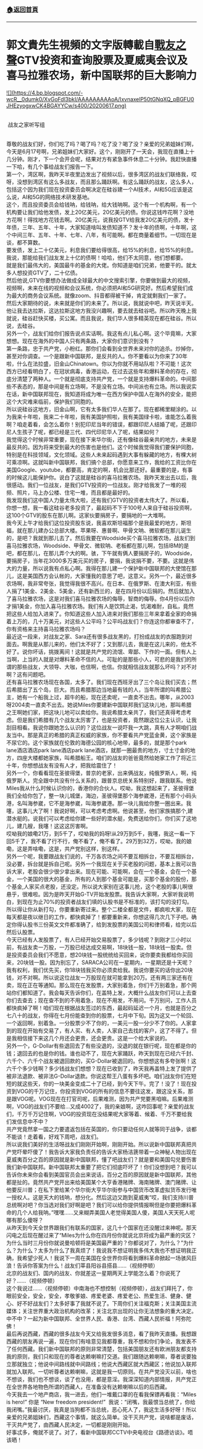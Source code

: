 ###  [:house:返回首頁](https://github.com/ourhimalayas/txt)
---

# 郭文貴先生視頻的文字版轉載自[戰友之聲](http://littleantvoice.blogspot.com)**GTV投资和查询股票及夏威夷会议及喜马拉雅农场，新中国联邦的巨大影响力**

[!\[\](https://4.bp.blogspot.com/-wcR__0dumk0/XvGoFdl3bkI/AAAAAAAAAoA/IxvnaxelP50tGNqXQ_pBGFU0JHEzyogxwCK4BGAYYCw/s400/20200617.png)](http://4.bp.blogspot.com/-wcR__0dumk0/XvGoFdl3bkI/AAAAAAAAAoA/IxvnaxelP50tGNqXQ_pBGFU0JHEzyogxwCK4BGAYYCw/s1600/20200617.png)

<br> 战友之家听写组

<br>尊敬的战友们好，你们吃了吗？喝了吗？吃了没？喝了没？亲爱的兄弟姐妹们啊，今天是6月17号啊，兄弟姐妹们大家好。这个，刚刚开了一天会，我现在直播上十几分钟。刚才，下一个会开会呢，结果对方有紧急事件休息二十分钟。我赶快直播一下哈，有几个事给战友们报告一下。
<br>第一个，湾区啊，我昨天半夜里边发出了视频以后，很多湾区的战友们联络我，哎呀，没想到湾区有这么多战友，而且那么踊跃啊。有这么踊跃的战友，这么多人，包括这个因为我们现在投资委员会啊决定在硅谷建一个AI技术，AI和5G应该是这么说，AI和5G的网络技术研发基地。
<br>这个，而且投资委员会给钱呐，给钱呐，给大钱呐啊。这个有一个机构啊，有一个机构要让我们给他发债，发上20亿美元，20亿美元的债。你说这钱咋花啊？没地方花啊！得找地方花钱去啊。20亿美元，说我投GTV给我发20亿美元的债，发十年债，三年、五年、十年，大家知道啥叫发债知道不？发十年的债啊，十年啊，这个中间三年、五年、十年、七年、八年，有可能啊。都在商量着细节。一切现在是谈，都不算数。
<br>要发债，发上二十亿美元，利息我们要给得很高，给15%的利息，给15%的利息。我说，那能给我们战友发上十亿的债啊！哈哈，他们不太同意，他们想都要。
<br>就是我们最伟大的，美国最牛的基金的大佬。你知道是咱们兄弟，他要干的。就太多人想投资GTV了，二十亿债。
<br>然后他说,GTV你要想办法做成全球最大的中文搜索引擎，你要做到最大的视频，视频啊，未来在线的视频和会议系统，你必须把AI和5G研究好。然后希望我们成为最大的商务会议系统。就像zoom、抖音都得被干掉，肯定就剩我们一家了。
<br>然后大家期待的说，未来就是你们的未来了。所以说，我就说中吧，昨天说半天。他让我去达拉斯，这达拉斯这地方我没兴趣啊，要去就去硅谷吧。所以昨天晚上我就说，硅谷赶快买楼，买公寓。而且我说，我们华人很多精英现在都在硅谷。所以说，去硅谷。
<br>另外一个，战友们给你们报告说点实话啊。我这有点儿私心啊。这个毕竟嘛，大家想想。现在在海外的中国人只有两条路，大家你们意识到没有？
<br>第一条路，忠于共产党，小粉红。那你们会看到全世界未来对你的追杀。炒掉你，甚至对你调查。一个是跟新中国联邦，是反共的人。你不要看以为你来了30年啦，什么在法拉盛，旧金山Chinatown。你以为你就不用站队啦？不可能！这次西方已经看明白了，在冠状病毒，香港运动，在过去这些年和爆料革命的存在，彻底分清楚了两种人。一个就是彻底支持共产党，一个就是支持爆料革命的。中间那些不表态的，那是中间是有立场啊，不是没有立场。中间派也有立场。所以我说实在话，新中国联邦现在，我知道将成为唯一在西方保护中国人在海外的安全，能把这个大灾难来临前，保护我们同胞的。
<br>所以说硅谷这地方，旧金山啊，它有太多我们华人在那了。现在都稀里糊涂的。以为我来十年啦，我来二十年啦，我有美国护照啦，我有美国绿卡啦，谁能怎么着我啊？咱走着看，会怎么着你！别犯印尼当年的错误，都跟印尼人结婚了呢，还跟印尼人生孩子了呢，都已经是三代、四代印尼华人了呢，结果如何？
<br>我觉得这个时候非常重要，现在接下来华尔街，还有像硅谷最亲共的地方，未来是最反共的。因为将来受到最大的伤害也是他们。这个时候我觉得我们要保护同胞，特别是在科技领域，文化领域。这些人未来起码遇到大事有躲藏的地方，有棵大树可乘凉啊。这就叫新中国联邦，我们搞个总部，你愿意来工作，我给的工资比你在美国Google、youtube，都要高，肯定的啊，机会比那还好。最重要的是，有事的时候这儿能保护你。说白了这就是硅谷的喜马拉雅农场。我昨天发出去以后，我很感动。我们一位战友，是我们GTV投资的一位战友。刚才给我发了一堆的视频、照片，马上办公楼、住宅一堆，而且都是最好的。
<br>我发现我们这中国人力量太伟大啦，还有我们GTV的投资者太伟大了。所以看，你想一想，我一看这硅谷老多投资了，最起码不下于100号人来自于硅谷投资啊，这100个GTV的股东在那儿啊。这家伙要捐房子，要捐地的一大堆啊。
<br>我今天上午才给我们这位投资股东说，我喜欢斯坦福那个是我最爱的地方，斯坦福，就在那儿建办公总部大楼。苹果呀、惠普啊、甲骨文呐、微软都在那儿诞生的，是吧？我就到那儿去了。然后我要在Woodside买个喜马拉雅农场，战友们到喜马拉雅农场，Woodside、甲骨文、微软呐、老板都在那儿啊，包括IBM的是吧，都在那儿，在那儿弄个大的啊。骇，下午就有俩人要捐房子的，Woodside，要捐房子，当年花3000多万美元买的房子，要捐，我说捐不要，不要。这就是伟大的力量，所以说我有点私心啊。我得在那儿建一个保护新中国联邦的大使馆在那儿，这是美国西方会认帐的，大家懂我的意思了吧，这意义。另外一个，最近很多农场啊，我非常夸张，我觉得我很不高兴。在日本、在俄罗斯、在澳大利亚，有些人捐了1美金、2美金、5美金，还有新西兰的，是在四月份以后捐的。然后就加入了喜马拉雅农场，这是对我们喜马拉雅农场的侮辱，智商的侮辱。你4月份以后你才捐1美金，你加入喜马拉雅农场。我们有人是饮鸩止渴，饥渴难耐，自私，竟然把这些人给加入进来了。你知道这些人加入进来对我们那些三年来拿着全家的命捐着上万的，几十万美元，对这些人公平吗？公平吗战友们？你连这你都审查不了，你有资格来主持喜马拉雅农场吗？
<br>最近这一段来，对战友之家、Sara还有很多战友黑的，打扮成战友的衣服跑到对面去。啊我是从那儿来的，他们太不好了；又到那儿去，我是在这儿来的，他太不好了。说你坏话，挑拨离间！这就是共产党的流氓、卑鄙、下作的一面。但有人上当啊，上当的人就是对爆料革命不信的人。可耻的是那些小人，可悲的是我们的所谓的那些战友，大领导、大咖，也信啊，也信。你就相信战友就那么坏吗？对不对啊？这有问题吧。
<br>还有喜马拉雅农场现在各国，太多了。我们现在西班牙出了三个岛让我们买去；然后希腊出了五个岛，巨大。而且希腊那边当地最有钱的人，当年所谓的叫希腊公主，她有一个船我上过，超牛的船，现在还卖呢，一直卖不出去。哪年，从2003呀2004卖一直卖不出去。她说Miles你要建新中国联邦我们这块儿地，那叫希腊之王啊她们家，把这块儿地可以卖给你。我说希腊太亲共了，我们还真得考虑考虑。但是我们希腊有几个战友太厉害了，也是投资者，竟然跟这位公主认识，让我刮目相看。我说你跟她怎么认识的？这位战友一说吓我一大跳，真有人才啊咱们战友当中。那是真正的希腊的真正权威的家族，你不要看共产党蓝金黄，这个家族是不尿它的。这个家族就在伦敦的海德公园的核心地带，最多的，就是那个park lane酒店酒店park lane酒店park lane酒店，就那一圈最贵的地方，寸土寸金的地方，四座大楼都她家族，叫希腊船王。咱们的战友的爸爸竟然给她家工作了将近三十年，你想想战友有没有人才，把我给震住了！
<br>另外一个，你看看现在圣彼得堡，普京的老家，出来俩战友，纯俄罗斯人，啊，纯俄罗斯人。完全跟中共没有什么关系的，跟普京总统关系特别好，跟我联系。他说Miles我从什么时候认识你的，香港你的合伙人。哎呦，我这想起来了，圣彼得堡我们全给你包了，整一块儿城堡，海边，圣彼得堡那个海参崴港，还有那个小码头港，名叫海参崴，它不是海参崴，叫海参崴港。那一块儿我给你整一圈出来。我噻，这事儿大了啊！我说好啊，可以考虑考虑啊。他说甚至，他们家族搞那个,建潜水艇的。说我们可以考虑给你建一些好的潜水艇，免费送给你们，你们买了这地儿，建几艘，我噻！这这这厉害啊。
<br>哎呦我的娘嘞21万，到5千了，哎呦我的妈呀!从29万到5千，我噻，我这一看一下回5千了，我不看了行不行，俺不看了，俺不看了。29万到32万，哎呦，我的娘嘞，这是弄啥嘞，这是，共产党别这样，别这样。
<br>另外一个呢，我要跟战友们说的，千万各农场之间不要互相拆台，不要互相拆台，没必要，拆台就是拆自己呢。另外一个我现在关于买老股的问题，基本上我可以告诉大家，老股会很少很少拿出来。现在可能、可能啊，会在一个基金，会在一个基金，一个美国的很大的基金，所有的人到那个基金可能是，买那个基金的股份，那个基金,人家买点老股，还没定。所以说大家别在这事儿抢，这个老股的事儿啊很悬乎，很难啦。因为是昨天开始G-TV开始发股票。我告诉大家啊，大家听我说明白，到现在为止70%的投资者战友们填的认股书是不标准的，该打勾的没打勾。所以得让你从新打勾，你要重新寄过来。整个二楼全都是文件，都疯啦大家，现在每天都是夜以继日的工作，都快疯掉了！都要重新来，你想这得几次几下子吧。确定你得认股书三份英文文件都准确了，给到发股票的美国公司和律师看，给完以后然后认股票。
<br>今天已经有人发股票了，有人已经开始交易股票了，多少钱呢？到刚才三小时以前，有战友卖一万股，一万股已经达成交易啊，18块钱一股，18块钱一股卖。但是投资委员会我们不愿意，想20块钱一股统统给买回来，说你要卖我都给你买回来，20块钱一股。因为别忘了，SARACA公司在一星期内，一星期还是十天呢？我有权利，我们优先买，你18块钱我买你必须卖给我。我说你要买的话你出20块钱，对不对啊。所以说这位战友一万股现在就可能拿到20万。还有两三家还有在卖，现在正在等通知。那么现在在发股票，大家别着急，你们千万别着急，那个网站你们都知道了。我会每天告诉你们，在盖特上发，大概什么战友你们可以上去查你们去查去；现在查不到的不用着急，现在不用发，不用问。千万别问，工作人员都快疯掉了啊！咱们现在根据战友签过的东西，最起码延迟一个月，也就是百分之七八十的战友，你得在七月份能查到你的股票，七月中下旬。因为这又一个轮回、一个返回啊，别着急。一分股票少不了你的，一美元一股一分少不了你的。人家拿到的现在开始有交易了，有人买、有人卖，人家自己去找的客户，这了不得了。但是我相信接下来这几个月还会更贵，还会更贵。这是一个给大家说的。
<br>另外一个，G-Dollar有些退回去了有些没退的，没退的就在银行呢，现在都是你的钱；退回去的也是你的钱。谁也动不了，现在大家踊跃，昨天到现在已经六千封、六千个、六千个战友被退回款的，买G-Dollar被退回的。你想想这有多夸张啊！这六千个多少钱啊？多少钱战友们想想？现在已收到了，昨天我再盖特上发了提供了被非法退款、被非法G-Dollar退款。你说这帮王八蛋有多坏吧。咱们战友你们在短短的就这些天，你的一块美金变成二十了已经，到今天下午。完了！没了！现在投资到VOG的千万记住，你投资到VOG的所有的信息不要往这发，跟这没关系，那是跟VOG呢。VOG现在在打官司呢，后果难测，因为共产党要黑咱嘛。后果难测啊，VOG的战友们不要给…又成4002了，我的亲娘啊，这咋回事呢？亲爱的战友们，千万千万记住啊，VOG的投资现在没结果呢大家等着、候着、千万不要给我们发信息中不中？
<br>共产党竟然拿一国之力要遣返包括在英国的，你只要动任何人就等同于战争，谈都不能谈！走着看，好戏下周吧，战友们。
<br>所以说我们美好的生活呀战友们刚刚开始啊，刚刚开始。所以说新中国联邦真把共产党吓晕吓傻了！我告诉大家我负责任的告诉大家杨洁篪带着一众神秘人物出现在夏威夷百分之百的原因就是新中国联邦，懂了吧战友们？就是要和美国勾兑要伤害我们新中国联邦。新中国联邦太重要了把它们彻底吓坏了！你们没想到吧？我可以告诉你未来你会看到美国官员会出来说话，百分之百的原因就是新中国联邦，其他都是扯的。竟然共产党开出来给美国某个大亨香港赌牌、海南赌牌、澳门赌牌、让他要反川普；在私下里给某个华尔街大亨华尔街参与中国货币改革虚拟货币发行唯一授权人。这是天大的钱呐，想分化。然后这边又跑到夏威夷“哎，我们支持川普总统啊对吧？你当选对我们好啊是吧？我们可以给你提供情报啊但是你要把爆料革命的几个人给我呐。”嘿嘿……又来糊弄美国人老觉得美国人傻，美国人天天死人呢哪有那么傻呀？
<br>从昨天到今天全世界跟我们有联系的国家，这几十个国家在还没醒过来神呢。那天闪电之后现在醒过来了“Miles为什么你在四月份你就说北京将成为最严重的灾区？为什么当时三月份你就说曼哈顿将是美国最严重的？你都说对了，为什么？”为什么？为什么？太多为什么了我真烦了！我说我不想证明我多伟大我也不想证明我正确，我希望少死人！我说下一周在美国在全世界你将看到爆料革命掀起一场骇风巨浪！告诉你答案为什么！战友们莘县阳谷县搭县……（视频停顿）
<br>北京的战友们、国内的战友、你就差这一星期两天上学能怎么着？你说死了好？……（视频停顿）
<br>这个我说过……（视频停顿）中南海也不想控制（视频停顿），战友们拜托了，你眼前安全，安全，安全，孝敬爹娘、疼爱老婆、疼爱老公、热爱生活、健身、健心、好不好战友们？太多好事了我就不说了。下周你们关注福克斯；关注美国主流媒体；关注世界重大政治机构的改革；关注北京出现的让你无法想象的重大决定。中不中？一起为新中国联邦、全世界人民、香港、台湾、西藏人民祈福！阿弥陀佛！
<br>最后再说西藏，西藏的很多战友今天又给我发很多消息，看了我昨天直播。我想跟西藏的朋友再说一遍，现在你们有啥意见我都尊重，我不想和你们争论，我发表不了任何西藏。我们新中国联邦的原则非常清楚，包括美国朋友还有欧洲朋友都支持我的原则，我们只和现在的尊者达赖喇嘛打交道。我们跟随达赖喇嘛，尊者说要独立那就独立；他说中间路线就中间路线；他说大西藏区就大西藏区；他说加入联邦就加入联邦。一切听尊者达赖喇嘛，这就是我一切原则。在共产党没灭以前，啥也不想谈，我们也不想谈，谈了也没用，都是意淫。我深深知道内部情报，共产党正在全世界各地物色所谓的西藏人，在准备没有达赖喇嘛以后的后西藏。
<br>今天我去一个地产商店，我一进去，他们一堆戴口罩的在看我保镖再看我：“Miles is hero!” 你是 “New freedom president!”  我说：“闭嘴，我最恨当总统了，你给我闭嘴。”我最讨厌，我真是当狗都不当总统，恶心死人了，我这生活多好呀！所以亲爱的兄弟姐妹们，西藏这个事情，就这么简单。没干灭共产党，说啥都是废话，干灭共产党了，由西藏人民决定，一切都是刚刚开始。
<br>好事忒多，俺就不说了。对了，看新中国联邦CCTV中央电视台《路德访谈》。唔该晒！